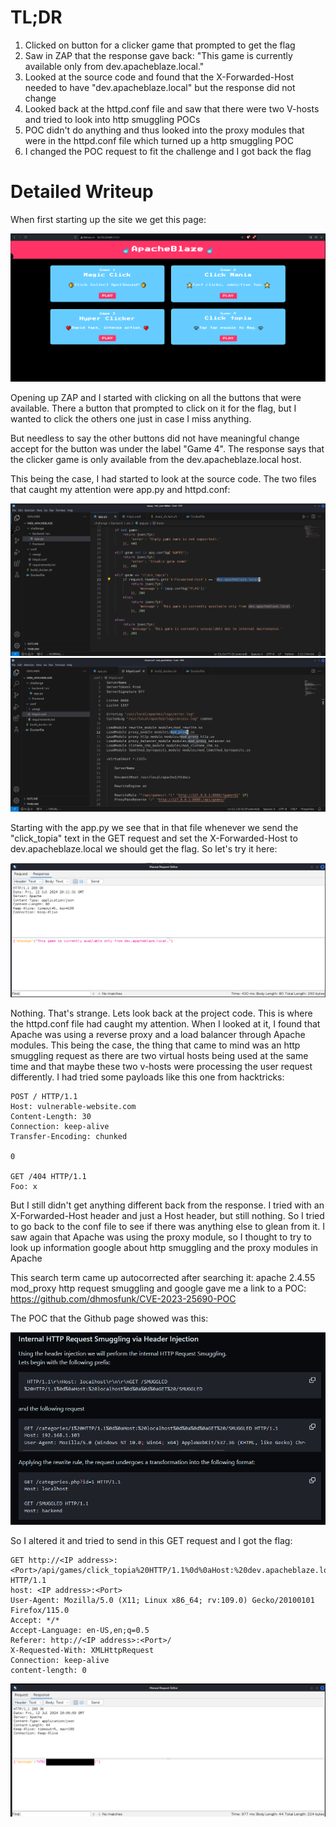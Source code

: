 # TL;DR

1. Clicked on button for a clicker game that prompted to get the flag
2. Saw in ZAP that the response gave back: "This game is currently available only from dev.apacheblaze.local."
3. Looked at the source code and found that the X-Forwarded-Host needed to have "dev.apacheblaze.local" but the response did not change
4. Looked back at the httpd.conf file and saw that there were two V-hosts and tried to look into http smuggling POCs
5. POC didn't do anything and thus looked into the proxy modules that were in the httpd.conf file which turned up a http smuggling POC
6. I changed the POC request to fit the challenge and I got back the flag

# Detailed Writeup

When first starting up the site we get this page:

![alt text](https://github.com/GabeALopez/CTF-Writeups/blob/main/Images/HTB/ApacheBlaze/homepage.png)

Opening up ZAP and I started with clicking on all the buttons that were available. There a button that prompted to click on it for the flag, but I wanted to click the others one just in case I miss anything. 

But needless to say the other buttons did not have meaningful change accept for the button was under the label "Game 4". The response says that the clicker game is only available from the dev.apacheblaze.local host. 

This being the case, I had started to look at the source code. The two files that caught my attention were app.py and httpd.conf:

![alt text](https://github.com/GabeALopez/CTF-Writeups/blob/main/Images/HTB/ApacheBlaze/app.png)
![alt text](https://github.com/GabeALopez/CTF-Writeups/blob/main/Images/HTB/ApacheBlaze/conf-file.png)

Starting with the app.py we see that in that file whenever we send the "click_topia" text in the GET request and set the X-Forwarded-Host to dev.apacheblaze.local we should get the flag. So let's try it here:

![alt text](https://github.com/GabeALopez/CTF-Writeups/blob/main/Images/HTB/ApacheBlaze/initial-try.png)

Nothing. That's strange. Lets look back at the project code. This is where the httpd.conf file had caught my attention. When I looked at it, I found that Apache was using a reverse proxy and a load balancer through Apache modules. This being the case, the thing that came to mind was an http smuggling request as there are two virtual hosts being used at the same time and that maybe these two v-hosts were processing the user request differently. I had tried some payloads like this one from hacktricks:

```
POST / HTTP/1.1
Host: vulnerable-website.com
Content-Length: 30
Connection: keep-alive
Transfer-Encoding: chunked

0

GET /404 HTTP/1.1
Foo: x
```

But I still didn't get anything different back from the response. I tried with an X-Forwarded-Host header and just a Host header, but still nothing. So I tried to go back to the conf file to see if there was anything else to glean from it. I saw again that Apache was using the proxy module, so I thought to try to look up information google about http smuggling and the proxy modules in Apache

This search term came up autocorrected after searching it: apache 2.4.55 mod_proxy http request smuggling and google gave me a link to a POC: https://github.com/dhmosfunk/CVE-2023-25690-POC

The POC that the Github page showed was this:

![alt text](https://github.com/GabeALopez/CTF-Writeups/blob/main/Images/HTB/ApacheBlaze/github.png)

So I altered it and tried to send in this GET request and I got the flag:

```
GET http://<IP address>:<Port>/api/games/click_topia%20HTTP/1.1%0d%0aHost:%20dev.apacheblaze.local%0d%0a%0d%0aGET%20/ HTTP/1.1
host: <IP address>:<Port>
User-Agent: Mozilla/5.0 (X11; Linux x86_64; rv:109.0) Gecko/20100101 Firefox/115.0
Accept: */*
Accept-Language: en-US,en;q=0.5
Referer: http://<IP address>:<Port>/
X-Requested-With: XMLHttpRequest
Connection: keep-alive
content-length: 0
```

![alt text](https://github.com/GabeALopez/CTF-Writeups/blob/main/Images/HTB/ApacheBlaze/flag.png)